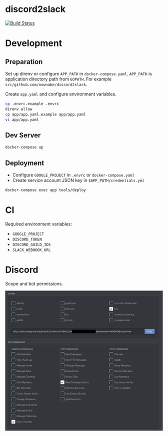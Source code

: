discord2slack
=============

[![Build Status](https://travis-ci.org/nownabe/discord2slack.svg?branch=master)](https://travis-ci.org/nownabe/discord2slack)


# Development

## Preparation

Set up direnv or configure `APP_PATH` in `docker-compose.yaml`.
`APP_PATH` is application directory path from `GOPATH`.
For example `src/github.com/nownabe/discord2slack`.

Create `app.yaml` and configure environment variables.

```bash
cp .envrc.example .envrc
direnv allow
cp app/app.yaml.example app/app.yaml
vi app/app.yaml
```


## Dev Server

```bash
docker-compose up
```


## Deployment

* Configure `GOOGLE_PROJECT` in `.envrc` or `docker-compose.yaml`
* Create service account JSON key in `$APP_PATH/credentials.yml`

```bash
docker-compose exec app tools/deploy
```


# CI

Required environment variables:

* `GOOGLE_PROJECT`
* `DISCORD_TOKEN`
* `DISCORD_GUILD_IDS`
* `SLACK_WEBHOOK_URL`


# Discord

Scope and bot permissions.

![discord](https://raw.githubusercontent.com/nownabe/discord2slack/master/doc/discord-permissions.png)

